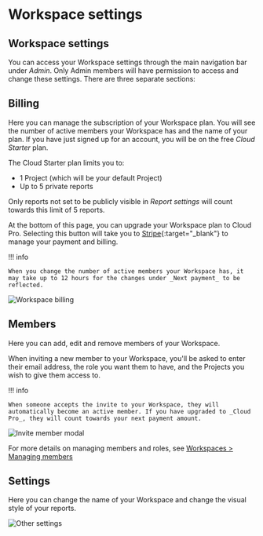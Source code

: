 # Workspace settings

## Workspace settings

You can access your Workspace settings through the main navigation bar under _Admin_. Only Admin members will have permission to access and change these settings. There are three separate sections:

## Billing

Here you can manage the subscription of your Workspace plan. You will see the number of active members your Workspace has and the name of your plan. If you have just signed up for an account, you will be on the free _Cloud Starter_ plan.

The Cloud Starter plan limits you to:

- 1 Project (which will be your default Project)
- Up to 5 private reports

Only reports not set to be publicly visible in _Report settings_ will count towards this limit of 5 reports.

At the bottom of this page, you can upgrade your Workspace plan to Cloud Pro. Selecting this button will take you to [Stripe](https://stripe.com){:target="_blank"} to manage your payment and billing.

!!! info

    When you change the number of active members your Workspace has, it may take up to 12 hours for the changes under _Next payment_ to be reflected.

![Workspace billing](../../../img/tutorials/billing.png)

## Members

Here you can add, edit and remove members of your Workspace.

When inviting a new member to your Workspace, you'll be asked to enter their email address, the role you want them to have, and the Projects you wish to give them access to.

!!! info

    When someone accepts the invite to your Workspace, they will automatically become an active member. If you have upgraded to _Cloud Pro_, they will count towards your next payment amount.


![Invite member modal](../../../img/tutorials/invite-modal.png)

For more details on managing members and roles, see [Workspaces > Managing members](/managing-members)


## Settings

Here you can change the name of your Workspace and change the visual style of your reports.

![Other settings](../../../img/tutorials/workspace-other-settings.png)
